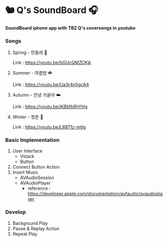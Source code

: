 # 🐿️ Q's SoundBoard 🎧

#### SoundBoard iphone app with TBZ Q's coversongs in youtube 

### Songs
1. Spring - 민들레 🌼

      Link : https://youtu.be/hGUcQMZCKjk

2. Summer - 여름밤 ☘️

      Link : https://youtu.be/Ua3r4n5gcA4
      
3. Autumn - 안녕 가을아 ☁️

      Link : https://youtu.be/iKBkfb9hYHg
      
4. Winter - 청춘 🌈

      Link : https://youtu.be/L8BTfz-mtIg
      
      
      
### Basic Implementation

1. User Interface
    - Vstack 
    - Button 
2. Connect Button Action
3. Insert Music
    - AVAudioSession
    - AVAudioPlayer
      * reference : https://developer.apple.com/documentation/avfaudio/avaudioplayer

### Develop

1. Background Play
2. Pause & Replay Action
3. Repeat Play
